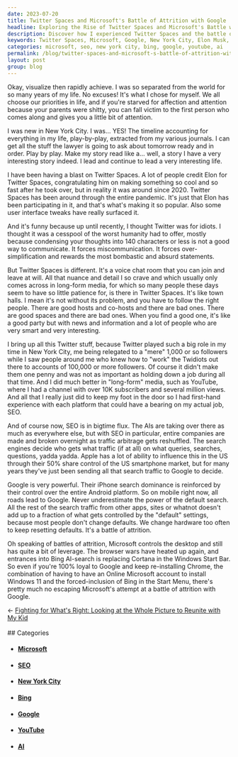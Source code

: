 ```yaml
---
date: 2023-07-20
title: Twitter Spaces and Microsoft's Battle of Attrition with Google
headline: Exploring the Rise of Twitter Spaces and Microsoft's Battle with Google for Search Dominance
description: Discover how I experienced Twitter Spaces and the battle of attrition between Microsoft and Google during my time in New York City. Learn how the pandemic has affected the platform and how its user interface tweaks have made it popular. Hear my story of how I navigated the complexities of SEO and the power of the default search. Understand how Microsoft is attempting to challenge Google's dominance through Windows 11 and Bing AI-search.
keywords: Twitter Spaces, Microsoft, Google, New York City, Elon Musk, Pandemic, User Interface, 140 Characters, Long-Form Media, Nuance, Detail, Town Halls, Voice Chat Room, Followers, YouTube, SEO, AIs, Traffic Arbitrage, Search Engines, Apple, iPhone, Android, Default Search, Browser Wars, Bing, AI-Search, Cortana, Windows 11
categories: microsoft, seo, new york city, bing, google, youtube, ai
permalink: /blog/twitter-spaces-and-microsoft-s-battle-of-attrition-with-google/
layout: post
group: blog
---
```



Okay, visualize then rapidly achieve. I was so separated from the world for so
many years of my life. No excuses! It's what I chose for myself. We all choose
our priorities in life, and if you're starved for affection and attention
because your parents were shitty, you can fall victim to the first person who
comes along and gives you a little bit of attention.

I was new in New York City. I was... YES! The timeline accounting for
everything in my life, play-by-play, extracted from my various journals. I can
get all the stuff the lawyer is going to ask about tomorrow ready and in order.
Play by play. Make my story read like a... well, a story I have a very
interesting story indeed. I lead and continue to lead a very interesting life.

I have been having a blast on Twitter Spaces. A lot of people credit Elon for
Twitter Spaces, congratulating him on making something so cool and so fast
after he took over, but in reality it was around since 2020. Twitter Spaces has
been around through the entire pandemic. It's just that Elon has been
participating in it, and that's what's making it so popular. Also some user
interface tweaks have really surfaced it. 

And it's funny because up until recently, I thought Twitter was for idiots. I
thought it was a cesspool of the worst humanity had to offer, mostly because
condensing your thoughts into 140 characters or less is not a good way to
communicate. It forces miscommunication. It forces over-simplification and
rewards the most bombastic and absurd statements. 

But Twitter Spaces is different. It's a voice chat room that you can join and
leave at will. All that nuance and detail I so crave and which usually only
comes across in long-form media, for which so many people these days seem to
have so little patience for, is there in Twitter Spaces. It's like town halls.
I mean it's not without its problem, and you have to follow the right people.
There are good hosts and co-hosts and there are bad ones. There are good spaces
and there are bad ones. When you find a good one, it's like a good party but
with news and information and a lot of people who are very smart and very
interesting.

I bring up all this Twitter stuff, because Twitter played such a big role in my
time in New York City, me being relegated to a "mere" 1,000 or so followers
while I saw people around me who knew how to "work" the Twidiots out there to
accounts of 100,000 or more followers. Of course it didn't make them one penny
and was not as important as holding down a job during all that time. And I did
much better in "long-form" media, such as YouTube, where I had a channel with
over 10K subscribers and several million views. And all that I really just did
to keep my foot in the door so I had first-hand experience with each platform
that could have a bearing on my actual job, SEO.

And of course now, SEO is in bigtime flux. The AIs are taking over there as
much as everywhere else, but with SEO in particular, entire companies are made
and broken overnight as traffic arbitrage gets reshuffled. The search engines
decide who gets what traffic (if at all) on what queries, searches, questions,
yadda yadda. Apple has a lot of ability to influence this in the US through
their 50% share control of the US smartphone market, but for many years they've
just been sending all that search traffic to Google to decide.

Google is very powerful. Their iPhone search dominance is reinforced by their
control over the entire Android platform. So on mobile right now, all roads
lead to Google. Never underestimate the power of the default search. All the
rest of the search traffic from other apps, sites or whatnot doesn't add up to
a fraction of what gets controlled by the "default" settings, because most
people don't change defaults. We change hardware too often to keep resetting
defaults. It's a battle of attrition.

Oh speaking of battles of attrition, Microsoft controls the desktop and still
has quite a bit of leverage. The browser wars have heated up again, and
entrances into Bing AI-search is replacing Cortana in the Windows Start Bar. So
even if you're 100% loyal to Google and keep re-installing Chrome, the
combination of having to have an Online Microsoft account to install Windows 11
and the forced-inclusion of Bing in the Start Menu, there's pretty much no
escaping Microsoft's attempt at a battle of attrition with Google.


















<div class="arrow-links"><div class="post-nav-prev"><span class="arrow">&larr;&nbsp;</span><a href="/blog/fighting-for-what-s-right-looking-at-the-whole-picture-to-reunite-with-my-kid/">Fighting for What's Right: Looking at the Whole Picture to Reunite with My Kid</a></div> &nbsp; <div class="post-nav-next"><a href=""></a></div></div>
## Categories

<ul>
<li><h4><a href='/microsoft/'>Microsoft</a></h4></li>
<li><h4><a href='/seo/'>SEO</a></h4></li>
<li><h4><a href='/new-york-city/'>New York City</a></h4></li>
<li><h4><a href='/bing/'>Bing</a></h4></li>
<li><h4><a href='/google/'>Google</a></h4></li>
<li><h4><a href='/youtube/'>YouTube</a></h4></li>
<li><h4><a href='/ai/'>AI</a></h4></li></ul>
